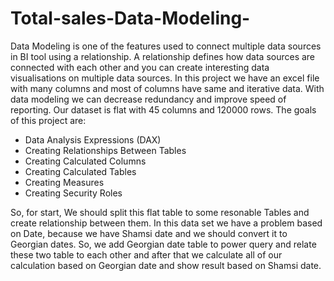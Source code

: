 # Total-sales-Data-Modeling-

Data Modeling is one of the features used to connect multiple data sources in BI tool using a relationship. A relationship defines how data sources are connected with each other and you can create interesting data visualisations on multiple data sources. In this project we have an excel file with many columns and most of columns have same and iterative data. With data modeling we can decrease redundancy and improve speed of reporting. Our dataset is flat with 45 columns and 120000 rows. The goals of this project are:
- Data Analysis Expressions (DAX)
- Creating Relationships Between Tables
- Creating Calculated Columns
- Creating Calculated Tables
- Creating Measures
- Creating Security Roles

So, for start, We should split this flat table to some resonable Tables and create relationship between them. In this data set we have a problem based on Date, because we have Shamsi date and we should convert it to Georgian dates. So, we add Georgian date table to power query and relate these two table to each other and after that we calculate all of our calculation based on Georgian date and show result based on Shamsi date.
